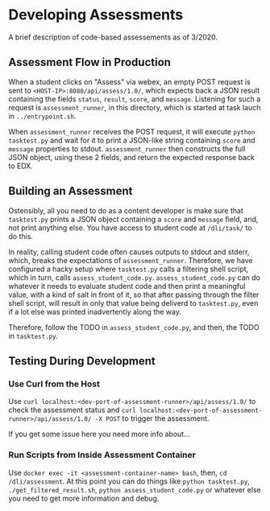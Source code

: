 # Developing Assessments

A brief description of code-based assessements as of 3/2020.

## Assessment Flow in Production

When a student clicks on "Assess" via webex, an empty POST request is sent to `<HOST-IP>:8080/api/assess/1.0/`, which expects back a JSON result containing the fields `status`, `result`, `score`, and `message`. Listening for such a request is `assessment_runner`, in this directory, which is started at task lauch in `../entrypoint.sh`.

When `assessment_runner` receives the POST request, it will execute `python tasktest.py` and wait for it to print a JSON-like string containing `score` and `message` properties to stdout. `assessment_runner` then constructs the full JSON object, using these 2 fields, and return the expected response back to EDX.

## Building an Assessment

Ostensibly, all you need to do as a content developer is make sure that `tasktest.py` prints a JSON object containing a `score` and `message` field, and, not print anything else. You have access to student code at `/dli/task/` to do this.

In reality, calling student code often causes outputs to stdout and stderr, which, breaks the expectations of `assessment_runner`. Therefore, we have configured a hacky setup where `tasktest.py` calls a filtering shell script, which in turn, calls `assess_student_code.py`. `assess_student_code.py` can do whatever it needs to evaluate student code and then print a meaningful value, with a kind of salt in front of it, so that after passing through the filter shell script, will result in only that value being deliverd to `tasktest.py`, even if a lot else was printed inadvertently along the way.

Therefore, follow the TODO in `assess_student_code.py`, and then, the TODO in `tasktest.py`.

## Testing During Development

### Use Curl from the Host

Use `curl localhost:<dev-port-of-assessment-runner>/api/assess/1.0/` to check the assessment status and `curl localhost:<dev-port-of-assessment-runner>/api/assess/1.0/ -X POST` to trigger the assessment.

If you get some issue here you need more info about...

### Run Scripts from Inside Assessment Container

Use `docker exec -it <assessment-container-name> bash`, then, `cd /dli/assessment`. At this point you can do things like `python tasktest.py`, `./get_filtered_result.sh`, `python assess_student_code.py` or whatever else you need to get more information and debug.
